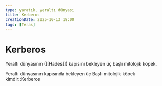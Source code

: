 ```yaml
---
type: yaratık, yeraltı dünyası
title: Kerberos
creationDate: 2025-10-13 18:00
tags: [Téras]
---
```


# Kerberos

Yeraltı dünyasının ([[Hades]]) kapısını bekleyen üç başlı mitolojik köpek.

Yeraltı dünyasının kapısında bekleyen üç Başlı mitolojik köpek kimdir::Kerberos